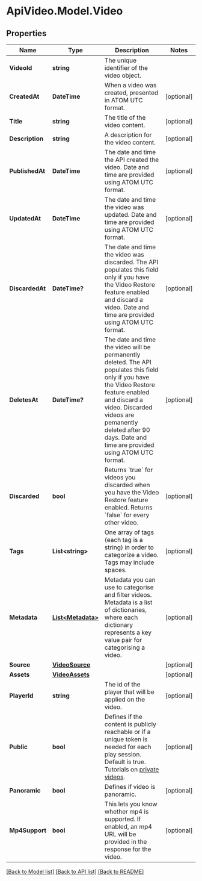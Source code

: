 # ApiVideo.Model.Video

## Properties

Name | Type | Description | Notes
------------ | ------------- | ------------- | -------------
**VideoId** | **string** | The unique identifier of the video object. | 
**CreatedAt** | **DateTime** | When a video was created, presented in ATOM UTC format. | [optional] 
**Title** | **string** | The title of the video content.  | [optional] 
**Description** | **string** | A description for the video content.  | [optional] 
**PublishedAt** | **DateTime** | The date and time the API created the video. Date and time are provided using ATOM UTC format. | [optional] 
**UpdatedAt** | **DateTime** | The date and time the video was updated. Date and time are provided using ATOM UTC format. | [optional] 
**DiscardedAt** | **DateTime?** | The date and time the video was discarded. The API populates this field only if you have the Video Restore feature enabled and discard a video. Date and time are provided using ATOM UTC format. | [optional] 
**DeletesAt** | **DateTime?** | The date and time the video will be permanently deleted. The API populates this field only if you have the Video Restore feature enabled and discard a video. Discarded videos are pemanently deleted after 90 days. Date and time are provided using ATOM UTC format. | [optional] 
**Discarded** | **bool** | Returns &#x60;true&#x60; for videos you discarded when you have the Video Restore feature enabled. Returns &#x60;false&#x60; for every other video. | [optional] 
**Tags** | **List&lt;string&gt;** | One array of tags (each tag is a string) in order to categorize a video. Tags may include spaces.   | [optional] 
**Metadata** | [**List&lt;Metadata&gt;**](Metadata.md) | Metadata you can use to categorise and filter videos. Metadata is a list of dictionaries, where each dictionary represents a key value pair for categorising a video.  | [optional] 
**Source** | [**VideoSource**](VideoSource.md) |  | [optional] 
**Assets** | [**VideoAssets**](VideoAssets.md) |  | [optional] 
**PlayerId** | **string** | The id of the player that will be applied on the video.  | [optional] 
**Public** | **bool** | Defines if the content is publicly reachable or if a unique token is needed for each play session. Default is true. Tutorials on [private videos](https://api.video/blog/endpoints/private-videos/).  | [optional] 
**Panoramic** | **bool** | Defines if video is panoramic.  | [optional] 
**Mp4Support** | **bool** | This lets you know whether mp4 is supported. If enabled, an mp4 URL will be provided in the response for the video.  | [optional] 

[[Back to Model list]](../README.md#documentation-for-models) [[Back to API list]](../README.md#documentation-for-api-endpoints) [[Back to README]](../README.md)

